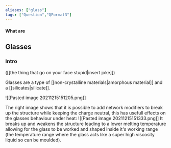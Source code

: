 ```yaml
---
aliases: ["glass"]
tags: ["Question","QFormat3"]
---
```


#### What are
## Glasses
### Intro
([[the thing that go on your face stupid|insert joke]])

Glasses are a type of [[non-crystalline materials|amorphous material]] and a [[silicates|silicate]].

![[Pasted image 20211215151205.png]]

The right image shows that it is possible to add network modifiers to break up the structure while keeping the charge neutral, this has usefull effects on the glasses behaviour under heat:
![[Pasted image 20211215151333.png]]
It breaks up and weakens the structure leading to a lower melting temperature allowing for the glass to be worked and shaped inside it's working range (the temperature range where the glass acts like a super high viscosity liquid so can be moulded).